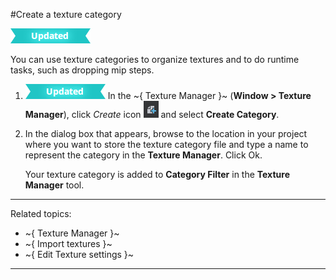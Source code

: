 #Create a texture category

![UPDATED](../../../images/updated.png)

You can use texture categories to organize textures and to do runtime tasks, such as dropping mip steps.

1. ![UPDATED](../../../images/updated.png)
In the ~{ Texture Manager }~ (**Window > Texture Manager**), click *Create* icon ![](../../../images/icon_createAsset.png) and select **Create Category**.

2. In the dialog box that appears, browse to the location in your project where you want to store the texture category file and type a name to represent the category in the **Texture Manager**. Click Ok.

	Your texture category is added to **Category Filter** in the **Texture Manager** tool.

---
Related topics:
-	~{ Texture Manager }~
-	~{ Import textures }~
-	~{ Edit Texture settings }~
---
